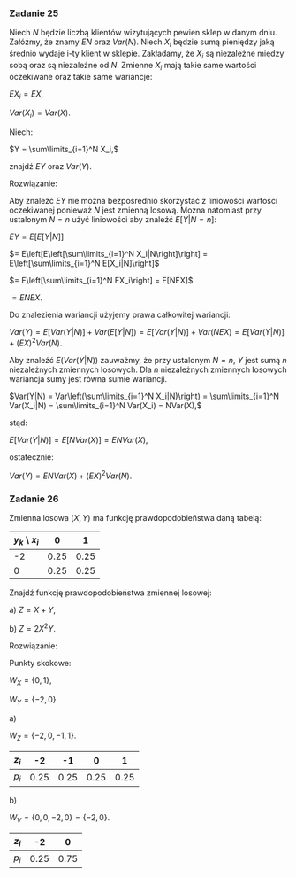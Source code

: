### Zadanie 25

Niech $N$ będzie liczbą klientów wizytujących pewien sklep w danym dniu. Załóżmy, że znamy $EN$ oraz $Var(N)$. Niech $X_i$ będzie sumą pieniędzy jaką średnio wydaje i-ty klient w sklepie. Zakładamy, że $X_i$ są niezależne między sobą oraz są niezależne od $N$. Zmienne $X_i$ mają takie same wartości oczekiwane oraz takie same wariancje:

$EX_i = EX,$

$Var(X_i) = Var(X).$

Niech:

$Y = \sum\limits_{i=1}^N X_i,$

znajdź $EY$ oraz $Var(Y).$

Rozwiązanie:

Aby znaleźć $EY$ nie można bezpośrednio skorzystać z liniowości wartości oczekiwanej ponieważ $N$ jest zmienną losową. Można natomiast przy ustalonym $N=n$ użyć liniowości aby znaleźć $E[Y|N=n]$:

$EY = E[E[Y|N]]$

$= E\left[E\left[\sum\limits_{i=1}^N X_i|N\right]\right] = E\left[\sum\limits_{i=1}^N E[X_i|N]\right]$

$= E\left[\sum\limits_{i=1}^N EX_i\right] = E[NEX]$

$= ENEX.$

Do znalezienia wariancji użyjemy prawa całkowitej wariancji:

$Var(Y) = E[Var(Y|N)] + Var(E[Y|N]) = E[Var(Y|N)] + Var(NEX) = E[Var(Y|N)] + (EX)^2Var(N).$

Aby znaleźć $E(Var(Y|N))$ zauważmy, że przy ustalonym $N=n$, $Y$ jest sumą $n$ niezależnych zmiennych losowych. Dla $n$ niezależnych zmiennych losowych wariancja sumy jest równa sumie wariancji.

$Var(Y|N) = Var\left(\sum\limits_{i=1}^N X_i|N)\right) = \sum\limits_{i=1}^N Var(X_i|N) = \sum\limits_{i=1}^N Var(X_i) = NVar(X),$

stąd:

$E[Var(Y|N)] = E[NVar(X)] = ENVar(X),$

ostatecznie:

$Var(Y) = ENVar(X) + (EX)^2Var(N).$

### Zadanie 26
Zmienna losowa $(X, Y)$ ma funkcję prawdopodobieństwa daną tabelą:

|$y_k$ \ $x_i$|0|1|
|---|---|---|
|-2|0.25|0.25|
|0 |0.25|0.25|

Znajdź funkcję prawdopodobieństwa zmiennej losowej:

a) $Z = X + Y,$

b) $Z = 2X^2Y.$

Rozwiązanie:

Punkty skokowe:

$W_X = \{0, 1\},$

$W_Y = \{-2, 0\}.$

a) 

$W_Z = \{-2, 0, -1, 1\}.$

|$z_i$|-2  |-1  |0   |1   |
|---|---|---|---|---|
|$p_i$|0.25|0.25|0.25|0.25|

b)

$W_V = \{0, 0, -2, 0\} = \{-2, 0\}.$

|$z_i$|-2  |0   |
|---|---|---|
|$p_i$|0.25|0.75|